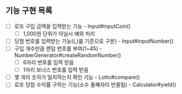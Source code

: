 ## 기능 구현 목록

- [ ] 로또 구입 금액을 입력받는 기능 - Input#inputCoin()
  - [ ] 1,000원 단위가 아닐시 예외 처리
- [ ] 당첨 번호를 입력받는 기능((,)를 기준으로 구분) - Input#inputNumber()
- [ ] 구입 개수만큼 랜덤 번호를 부여(1~45) - NumberGenerator#createRandomNumber()
  - [ ] 6자리 번호를 입력 받음
  - [ ] 1자리 보너스 번호를 입력 받음
- [ ] 몇 개의 숫자가 일치하는지 확인 기능 - Lotto#compare()
- [ ] 로또 당첨 수익률 구하는 기능(소수 둘째자리 반올림) - Calculator#yield()